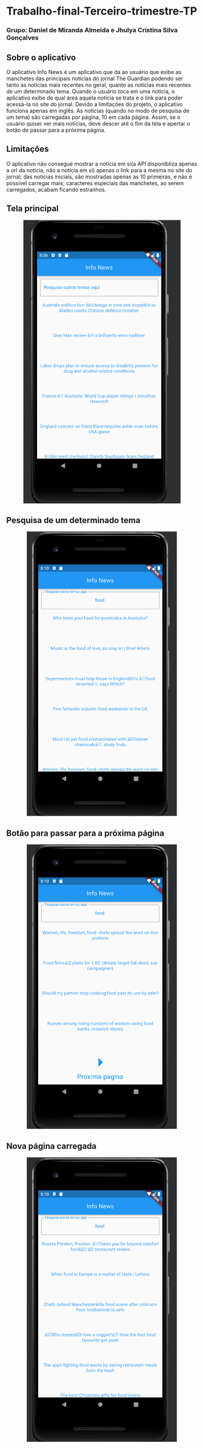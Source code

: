 # Trabalho-final-Terceiro-trimestre-TP
### Grupo: Daniel de Miranda Almeida e Jhulya Cristina Silva Gonçalves

## Sobre o aplicativo
O aplicativo Info News é um aplicativo que da ao usuário que exibe as manchetes das principais noticias do jornal The Guardian podendo ser tanto as notícias mais recentes no geral, quanto as notícias mais recentes de um determinado tema. Quando o usuário toca em uma notícia, o aplicativo exibe de qual área aquela notícia se trata e o link para poder acessá-la no site do jornal. Devido a limitações do projeto, o aplicativo funciona apenas em inglês.
As notícias (quando no modo de pesquisa de um tema) são carregadas por página, 10 em cada página. Assim, se o usuário quiser ver mais notícias, deve descer até o fim da tela e apertar o botão de passar para a próxima página.

## Limitações
O aplicativo não consegue mostrar a notícia em si(a API disponibliza apenas a url da notícia, não a notícia em si) apenas o link para a mesma no site do jornal; das notícias iniciais, são mostradas apenas as 10 primeiras, e não é possível carregar mais; caracteres especiais das manchetes, ao serem carregados, acabam ficando estranhos.

## Tela principal
<p align="center">
  <img src="https://github.com/Dannillouou/Trabalho-final---Terceiro-trimestre---TP/blob/main/imgs/Tela%20inicial.png">
</p>

## Pesquisa de um determinado tema
<p align="center">
  <img src="https://github.com/Dannillouou/Trabalho-final---Terceiro-trimestre---TP/blob/main/imgs/Pesquisa.png">
</p>

## Botão para passar para a próxima página
<p align="center">
  <img src="https://github.com/Dannillouou/Trabalho-final---Terceiro-trimestre---TP/blob/main/imgs/Proxima%20pagina.png">
</p>

## Nova página carregada
<p align="center">
  <img src="https://github.com/Dannillouou/Trabalho-final---Terceiro-trimestre---TP/blob/main/imgs/Nova%20pagina.png">
</p>
